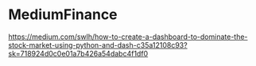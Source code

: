 # MediumFinance

https://medium.com/swlh/how-to-create-a-dashboard-to-dominate-the-stock-market-using-python-and-dash-c35a12108c93?sk=718924d0c0e01a7b426a54dabc4f1df0
